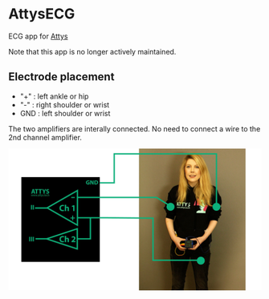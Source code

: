 # AttysECG

ECG app for [Attys](http://www.attys.tech)

Note that this app is no longer actively maintained.

## Electrode placement

  * "+" : left ankle or hip
  * "-" : right shoulder or wrist
  * GND : left shoulder or wrist

The two amplifiers are interally connected. No need to connect a wire
to the 2nd channel amplifier.

![alt tag](wiring.jpg)
